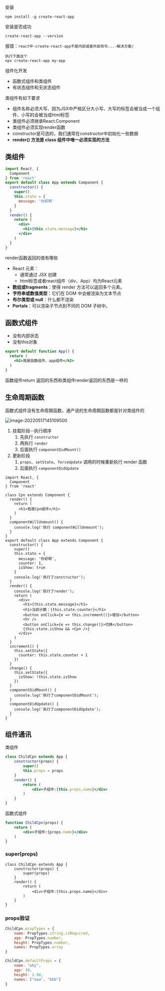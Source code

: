 安装

```
npm install -g create-react-app
```

安装是否成功

```
create-react-app --version
```

报错：`react中-create-react-app不是内部或者外部命令...-解决方案/`

```
执行下面这个
npx create-react-app my-app
```



组件化开发

- 函数式组件和类组件
- 有状态组件和无状态组件



类组件有如下要求

- 组件名称必须大写、因为JSX中严格区分大小写、大写的标签会被当成一个组件、小写的会被当成html标签
- 类组件必须继承React.Component
- 类组件必须实现render函数
- constructor是可选的，我们通常在constructor中初始化一些数据
- **render() 方法是 class 组件中唯一必须实现的方法**



## 类组件

```jsx
import React, {
  Component
} from 'react'
export default class App extends Component {
  constructor() {
    super()
    this.state = {
      message: '你好啊'
    }
  }
  render() {
    return (
      <div>
        <h1>{this.state.message}</h1>
      </div>
    )
  }
}
```

render函数返回的值有哪些

- React 元素：
  - 通常通过 JSX 创建
  - html标签或者react组件（div、App）均为React元素
- **数组或fragments**：使得 render 方法可以返回多个元素。
- **字符串或数值类型**：它们在 DOM 中会被渲染为文本节点
- **布尔类型或 null**：什么都不渲染
- **Portals**：可以渲染子节点到不同的 DOM 子树中。

## 函数式组件

- 没有内部状态
- 没有this对象

```jsx
export default function App() {
  return (
    <h2>我是函数组件、app组件</h2>
  )
}
```

函数组件return 返回的东西和类组件render返回的东西是一样的





## 生命周期函数

函数式组件没有生命周期函数，通产说的生命周期函数都是针对类组件的

![image-20220517145109500](C:/Users/wanzh/AppData/Roaming/Typora/typora-user-images/image-20220517145109500.png)

1. 挂载阶段--执行顺序
   1. 先执行 `constructor`
   2. 再执行 `render`
   3. 后面执行 `componentDidMount()`
2. 更新阶段
   1. `props`、`setState`、`forceUpdate` 调用的时候重新执行 render 函数
   2. 后面执行 `componentDidUpdate`

```JSX
import React, {
  Component
} from 'react'

class Cpn extends Component {
  render() {
    return (
      <h1>我是Cpn组件</h1>
    )
  }
  componentWillUnmount() {
    console.log('执行 componentWillUnmount');
  }
}
export default class App extends Component {
  constructor() {
    super()
    this.state = {
      message: '你好啊',
      counter: 1,
      isShow: true
    }
    console.log('执行了constructor');
  }
  render() {
    console.log('执行了render');
    return (
      <div>
        <h1>{this.state.message}</h1>
        <h1>当前计数：{this.state.counter}</h1>
        <button onClick={e => this.increment()}>增加</button>
        <hr />
        <button onClick={e => this.change()}>切换</button>
        {this.state.isShow && <Cpn />}
      </div>
    )
  }
  increment() {
    this.setState({
      counter: this.state.counter + 1
    })
  }
  change() {
    this.setState({
      isShow: !this.state.isShow
    })
  }
  componentDidMount() {
    console.log('执行了componentDidMount');
  }
  componentDidUpdate() {
    console.log('执行了componentDidUpdate');
  }
}
```





## 组件通讯

类组件

```jsx
class ChildCpn extends App {
    constructor(props) {
        super()
        this.props = props
    }
    render() {
        return (
            <div>子组件:{this.props.name}</div>
        )
    }
}
```

函数式组件

```jsx
function ChildCpn(props) {
    return (
        <div>子组件:{props.name}</div>
    )
}
```



### super(props)

```
class ChildCpn extends App {
    constructor(props) {
        super(props)
    }
    render() {
        return (
            <div>子组件:{this.props.name}</div>
        )
    }
}
```



### props验证

```js
ChildCpn.propTypes = {
    name: PropTypes.string.isRequired,
    age: PropTypes.number,
    height: PropTypes.number,
    names: PropTypes.array
}

ChildCpn.defaultProps = {
    name: "why",
    age: 30,
    height: 1.98,
    names: ["aaa", "bbb"]
}
```

